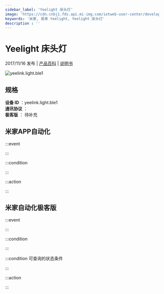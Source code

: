 ```yaml
---
sidebar_label: 'Yeelight 床头灯'
image: 'https://cdn.cnbj1.fds.api.mi-img.com/iotweb-user-center/developer_1679047510229lwvJ0arp.png?GalaxyAccessKeyId=AKVGLQWBOVIRQ3XLEW&Expires=9223372036854775807&Signature=jZGSh8fCXaZqV7f2xBLWy5+IzPk='
keywords: '米家, 易来 Yeelight, Yeelight 床头灯'
description : ''
---
```

# Yeelight 床头灯

2017/11/16 发布 | [产品百科](https://home.mi.com/webapp/content/baike/product/index.html?model=yeelink.light.ble1/) | [说明书](https://home.mi.com/views/introduction.html?model=yeelink.light.ble1&region=cn)

![yeelink.light.ble1](https://cdn.cnbj1.fds.api.mi-img.com/iotweb-user-center/developer_1679047510229lwvJ0arp.png?GalaxyAccessKeyId=AKVGLQWBOVIRQ3XLEW&Expires=9223372036854775807&Signature=jZGSh8fCXaZqV7f2xBLWy5+IzPk=)

## 规格  
> 
**设备 ID** ：yeelink.light.ble1  
**通讯协议** ：  
**极客版**  ： 待补充 


## 米家APP自动化  

:::event  

:::

:::condition  

:::

:::action   

:::

## 米家自动化极客版  

:::event  

:::

:::condition  

:::

:::condition 可查询的状态条件  

:::

:::action  

:::

        

